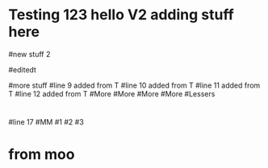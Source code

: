 # Testing 123 hello V2 adding stuff here

#new stuff 2


#editedt

#more stuff
#line 9 added from T
#line 10 added from T
#line 11 added from T
#line 12 added from T
#More
#More
#More
#More
#Lessers

#
#line 17
#MM
#1
#2
#3




# from moo